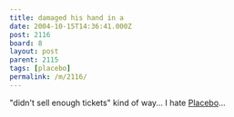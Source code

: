 ```yaml
---
title: damaged his hand in a
date: 2004-10-15T14:36:41.000Z
post: 2116
board: 8
layout: post
parent: 2115
tags: [placebo]
permalink: /m/2116/
---
```

"didn't sell enough tickets" kind of way... I hate <a href="/wiki/placebo">Placebo</a>...
